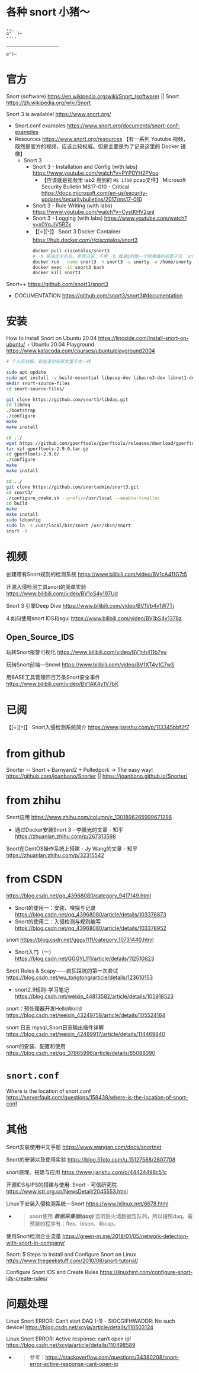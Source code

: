 
# 各种 snort 小猪～

```console
,,_  
o"  )~
''''
____________________

o")~
```

# 官方

Snort (software) https://en.wikipedia.org/wiki/Snort_(software) || Snort https://zh.wikipedia.org/wiki/Snort

Snort 3 is available! https://www.snort.org/
- Snort.conf examples https://www.snort.org/documents/snort-conf-examples
- Resources https://www.snort.org/resources 【有一系列 Youtube 视频，既然是官方的视频，应该比较权威。但是主要是为了记录这里的 Docker 镜像】
  * Snort 3
    + Snort 3 - Installation and Config (with labs) https://www.youtube.com/watch?v=PYP0YH2PVuo
      - 【应该就是视频里 lab2 用到的 `MS 1710` pcap文件】 Microsoft Security Bulletin MS17-010 - Critical https://docs.microsoft.com/en-us/security-updates/securitybulletins/2017/ms17-010
    + Snort 3 - Rule Writing (with labs) https://www.youtube.com/watch?v=CystKHV2gnI
    + Snort 3 - Logging (with labs) https://www.youtube.com/watch?v=x0YqJIV5RZk
    + 【[:star:][`*`]】 Snort 3 Docker Container https://hub.docker.com/r/ciscotalos/snort3
      ```sh
      docker pull ciscotalos/snort3
      # -h 是指定主机名。更直白说：不用 -h 就是@后面一个哈希值的前若干位 `snorty@7f9d2c4cfbd8`，用了 -h 就是 `snorty@snort3`。
      docker run --name snort3 -h snort3 -u snorty -w /home/snorty -d -it ciscotalos/snort3 bash
      docker exec -it snort3 bash
      docker kill snort3
      ```

Snort++ https://github.com/snort3/snort3
- DOCUMENTATION https://github.com/snort3/snort3#documentation

# 安装

How to Install Snort on Ubuntu 20.04 https://linoxide.com/install-snort-on-ubuntu/ + Ubuntu 20.04 Playground https://www.katacoda.com/courses/ubuntu/playground2004
```sh
# 个人实战版，有些语句和原文里不太一样

sudo apt update
sudo apt install -y build-essential libpcap-dev libpcre3-dev libnet1-dev zlib1g-dev luajit hwloc libdnet-dev libdumbnet-dev bison flex liblzma-dev openssl libssl-dev pkg-config libhwloc-dev cmake cpputest libsqlite3-dev uuid-dev libcmocka-dev libnetfilter-queue-dev libmnl-dev autotools-dev libluajit-5.1-dev libunwind-dev
mkdir snort-source-files
cd snort-source-files/

git clone https://github.com/snort3/libdaq.git
cd libdaq
./bootstrap
./configure
make
make install

cd ../
wget https://github.com/gperftools/gperftools/releases/download/gperftools-2.9/gperftools-2.9.0.tar.gz
tar xzf gperftools-2.9.0.tar.gz 
cd gperftools-2.9.0/
./configure
make 
make install

cd ../
git clone https://github.com/snortadmin/snort3.git
cd snort3/
./configure_cmake.sh --prefix=/usr/local --enable-tcmalloc
cd build
make
make install
sudo ldconfig
sudo ln -s /usr/local/bin/snort /usr/sbin/snort
snort -V
```

# 视频

创建带有Snort规则的检测系统 https://www.bilibili.com/video/BV1cA411G7t5

开源入侵检测工具snort的简单实验 https://www.bilibili.com/video/BV1oS4y197Ud

Snort 3 引擎Deep Dive https://www.bilibili.com/video/BV1Vb4y1W7Tj

4.如何使用snort IDS和sgui https://www.bilibili.com/video/BV1bS4y1378z

## Open_Source_IDS

玩转Snort报警可视化 https://www.bilibili.com/video/BV1nh411b7yu

玩转Snort前端—Snowl https://www.bilibili.com/video/BV1XT4y1C7wS

用BASE工具管理四百万条Snort安全事件 https://www.bilibili.com/video/BV1AK4y1V7bK

# 已阅

【[:star:][`*`]】 Snort入侵检测系统简介 https://www.jianshu.com/p/113345bbf2f7

# from github

Snorter -- Snort + Barnyard2 + Pulledpork → The easy way! https://github.com/joanbono/Snorter || https://joanbono.github.io/Snorter/

# from zhihu

Snort应用 https://www.zhihu.com/column/c_1301896265999671296
- 通过Docker安装Snort 3 - 李晨光的文章 - 知乎 https://zhuanlan.zhihu.com/p/267313598

Snort在CentOS操作系统上搭建 - Jy Wang的文章 - 知乎 https://zhuanlan.zhihu.com/p/32315542

# from CSDN

https://blog.csdn.net/qq_43968080/category_9417149.html
- Snort的使用一：安装、嗅探与记录 https://blog.csdn.net/qq_43968080/article/details/103376873
- Snort的使用二：入侵检测与规则编写 https://blog.csdn.net/qq_43968080/article/details/103378952

snort https://blog.csdn.net/gggyl111/category_10731440.html
- Snort入门（一） https://blog.csdn.net/GGGYL111/article/details/112510623

Snort Rules & Scapy——疯狂踩坑的第一次尝试 https://blog.csdn.net/wu_tongtong/article/details/123610153
- snort2.9规则-学习笔记 https://blog.csdn.net/weixin_44813582/article/details/105918523

snort：预处理器开发HelloWorld https://blog.csdn.net/weixin_43249758/article/details/105524164

snort 日志 mysql_Snort日志输出插件详解 https://blog.csdn.net/weixin_42489917/article/details/114469840

snort的安装、配置和使用 https://blog.csdn.net/qq_37865996/article/details/85088090

# `snort.conf`

Where is the location of snort.conf https://serverfault.com/questions/158438/where-is-the-location-of-snort-conf

# 其他

Snort安装使用中文手册 https://www.wangan.com/docs/snortnet

Snort的安装以及使用实验 https://blog.51cto.com/u_15127588/2807708

snort原理、搭建与应用 https://www.jianshu.com/p/44424498c51c

开源IDS与IPS的搭建与使用: Snort - 可信研究院 https://www.istt.org.cn/NewsDetail/2045553.html

Linux下安装入侵检测系统—Snort https://www.lxlinux.net/6678.html
- > snort使用 ***数据采集器(daq)*** 监听防火墙数据包队列，所以按照daq。需预装的程序有：flex、bison、libcap。

使用Snort检测企业流量 https://green-m.me/2018/01/05/network-detection-with-snort-in-company/

Snort: 5 Steps to Install and Configure Snort on Linux https://www.thegeekstuff.com/2010/08/snort-tutorial/

Configure Snort IDS and Create Rules https://linuxhint.com/configure-snort-ids-create-rules/

# 问题处理

Linux Snort ERROR: Can‘t start DAQ (-1) - SIOCGIFHWADDR: No such device! https://blog.csdn.net/xcyja/article/details/110503124

Linux Snort ERROR: Active response: can‘t open ip! https://blog.csdn.net/xcyja/article/details/110498589
- > 参考：https://stackoverflow.com/questions/34380208/snort-error-active-response-cant-open-ip
